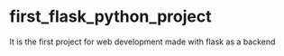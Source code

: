 # first_flask_python_project
It is the first project for web development made with flask as a backend
